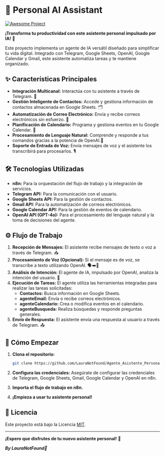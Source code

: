 # 🤖 Personal AI Assistant 

[![Awesome Project](https://img.shields.io/badge/Awesome-Project-blue.svg)](https://github.com/LauraNotFound/Agente_Asistente_Personal)

**¡Transforma tu productividad con este asistente personal impulsado por IA!** 🚀

Este proyecto implementa un agente de IA versátil diseñado para simplificar tu vida digital. Integrado con Telegram, Google Sheets, OpenAI, Google Calendar y Gmail, este asistente automatiza tareas y te mantiene organizado.

## ✨ Características Principales

* **Integración Multicanal:** Interactúa con tu asistente a través de Telegram. 💬
* **Gestión Inteligente de Contactos:** Accede y gestiona información de contactos almacenada en Google Sheets. 🗂️
* **Automatización de Correo Electrónico:** Envía y recibe correos electrónicos sin esfuerzo. 📧
* **Planificación de Calendario:** Programa y gestiona eventos en tu Google Calendar. 📅
* **Procesamiento de Lenguaje Natural:** Comprende y responde a tus comandos gracias a la potencia de OpenAI.🧠
* **Soporte de Entrada de Voz:** Envía mensajes de voz y el asistente los transcribirá para procesarlos. 🎙️

## 🛠️ Tecnologías Utilizadas

* **n8n:** Para la orquestación del flujo de trabajo y la integración de servicios.
* **Telegram API:** Para la comunicación con el usuario.
* **Google Sheets API:** Para la gestión de contactos.
* **Gmail API:** Para la automatización de correos electrónicos.
* **Google Calendar API:** Para la gestión de eventos de calendario.
* **OpenAI API (GPT-4o):** Para el procesamiento del lenguaje natural y la toma de decisiones del agente.

## ⚙️ Flujo de Trabajo

1.  **Recepción de Mensajes:** El asistente recibe mensajes de texto o voz a través de Telegram. 📥
2.  **Procesamiento de Voz (Opcional):** Si el mensaje es de voz, se transcribe a texto utilizando OpenAI. 🗣️➡️📝
3.  **Análisis de Intención:** El agente de IA, impulsado por OpenAI, analiza la intención del usuario. 🤔
4.  **Ejecución de Tareas:** El agente utiliza las herramientas integradas para realizar las tareas solicitadas:
    * **Contactos:** Busca información en Google Sheets.
    * **agenteEmail:** Envía o recibe correos electrónicos.
    * **agenteCalendario:** Crea o modifica eventos en el calendario.
    * **agenteBusqueda:** Realiza búsquedas y responde preguntas generales. 
5.  **Envío de Respuesta:** El asistente envía una respuesta al usuario a través de Telegram. 📤

## 🚀  Cómo Empezar

1.  **Clona el repositorio:**

    ```bash
    git clone https://github.com/LauraNotFound/Agente_Asistente_Personal
    ```

2.  **Configura las credenciales:** Asegúrate de configurar las credenciales de Telegram, Google Sheets, Gmail, Google Calendar y OpenAI en n8n.
3.  **Importa el flujo de trabajo en n8n.**
4.  **¡Empieza a usar tu asistente personal!**

## 📄 Licencia

Este proyecto está bajo la Licencia [MIT](LICENSE).

---

**¡Espero que disfrutes de tu nuevo asistente personal!** 🌟

_**By LauraNotFound🍄**_
